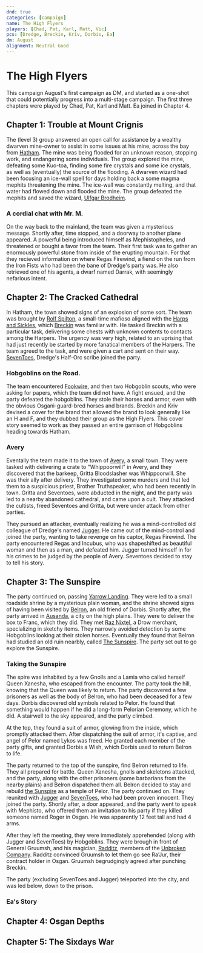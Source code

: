 ```yaml
---
dnd: true
categories: [campaign]
name: The High Flyers
players: [Chad, Pat, Karl, Matt, Vic]
pcs: [Dredge, Breckin, Kriv, Dorbis, Ea]
dm: August
alignment: Neutral Good
---
```

# The High Flyers
This campaign August's first campaign as DM, and started as a one-shot that could potentially progress into a multi-stage campaign.  The first three chapters were played by Chad, Pat, Karl and Matt.  Ea joined in Chapter 4.

## Chapter 1: Trouble at Mount Crignis
The (level 3) group answered an open call for assistance by a wealthy dwarven mine-owner to assist in some issues at his mine, across the bay from [Hatham](../places/hatham).  The mine was being flooded for an unknown reason, stopping work, and endangering some individuals.  The group explored the mine, defeating some Kuo-toa, finding some fire crystals and some ice crystals, as well as (eventually) the source of the flooding.  A dwarven wizard had been focusing an ice-wall spell for days holding back a some magma mephits threatening the mine.  The ice-wall was constantly melting, and that water had flowed down and flooded the mine.  The group defeated the mephits and saved the wizard, [Ulfgar Brodheim](../people/ulfgar-brodheim).

### A cordial chat with Mr. M.
On the way back to the mainland, the team was given a mysterious message.  Shortly after, time stopped, and a doorway to another plane appeared. A powerful being introduced himself as Mephistopheles, and threatened or bought a favor from the team.  Their first task was to gather an enormously powerful stone from inside of the erupting mountain.  For that they recieved information on where Regas Firewind, a fiend on the run from the Iron Fists who had been the bane of Dredge's party was.  He also retrieved one of his agents, a dwarf named Darrak, with seemingly nefarious intent.

## Chapter 2: The Cracked Cathedral
In Hatham, the town showed signs of an explosion of some sort.  The team was brought by [Rolf Spilton](../people/rolf-spilton), a small-time mafioso aligned with the [Harps and Sickles](../factions/harps-and-sickles), which [Breckin](../people/breckin) was familiar with.  He tasked Breckin with a particular task, delivering some chests with unknown contents to contacts among the Harpers.  The urgency was very high, related to an uprising that had just recently be started by more fanatical members of the Harpers.  The team agreed to the task, and were given a cart and sent on their way.  [SevenToes](../people/seventoes), Dredge's Half-Orc scribe joined the party.

### Hobgoblins on the Road.
The team encountered [Fookwire](../people/fookwire), and then two Hobgoblin scouts, who were asking for papers, which the team did not have.  A fight ensued, and the party defeated the hobgoblins.  They stole their horses and armor, even with the obvious Osgani-guard-bred horses and brands.  Breckin and Kriv devised a cover for the brand that allowed the brand to look generally like an H and F, and they dubbed their group as the High Flyers.  This cover story seemed to work as they passed an entire garrison of Hobgoblins heading towards Hatham.

### Avery
Eventally the team made it to the town of [Avery](../places/avery), a small town.  They were tasked with delivering a crate to "Whippoorwill" in Avery, and they discovered that the barkeep, Gritta Bloodslasher was Whippoorwill.  She was their ally after delivery.  They investigated some murders and that led them to a suspicious priest, Brother Truthspeaker, who had been recently in town.  Gritta and Seventoes, were abducted in the night, and the party was led to a nearby abandoned cathedral, and came upon a cult.  They attacked the cultists, freed Seventoes and Gritta, but were under attack from other parties.

They pursued an attacker, eventually realizing he was a mind-controlled old colleague of Dredge's named [Jugger](../people/jugger).  He came out of the mind-control and joined the party, wanting to take revenge on his captor, Regas Firewind.  The party encountered Regas and Incubus, who was shapeshifted as beautiful woman and then as a man, and defeated him.  Jugger turned himself in for his crimes to be judged by the people of Avery.  Seventoes decided to stay to tell his story.

## Chapter 3: The Sunspire
The party continued on, passing [Yarrow Landing](../places/yarrow-landing).  They were led to a small roadside shrine by a mysterious plain woman, and the shrine showed signs of having been visited by [Belron](../people/belron), an old friend of Dorbis. Shortly after, the party arrived in [Ausanda](../places/ausanda), a city on the high plains.  They were to deliver the box to Franc, which they did.  They met [Raz Nixtel](../people/raz-nixtel), a Drow merchant, specializing in sketchy items.  They narrowly avoided detection by some Hobgoblins looking at their stolen horses.  Eventually they found that Belron had studied an old ruin nearbly, called [The Sunspire](../places/the-sunspire).  The party set out to go explore the Sunspire.

### Taking the Sunspire
The spire was inhabited by a few Gnolls and a Lamia who called herself Queen Xanesha, who escaped from the encounter.  The party took the hill, knowing that the Queen was likely to return.  The party discovered a few prisoners as well as the body of Belron, who had been deceased for a few days. Dorbis discovered old symbols related to Pelor.  He found that something would happen if he did a long-form Pelorian Ceremony, which he did.  A stairwell to the sky appeared, and the party climbed.

At the top, they found a suit of armor, glowing from the inside, which promptly attacked them.  After dispatching the suit of armor, it's captive, and angel of Pelor named Lykos was freed.  He granted each member of the party gifts, and granted Dorbis a Wish, which Dorbis used to return Belron to life.

The party returned to the top of the sunspire, find Belron returned to life.  They all prepared for battle.  Queen Xanesha, gnolls and skeletons attacked, and the party, along with the other prisoners (some barbarians from the nearby plains) and Belron dispatched them all.  Belron decided to stay and rebuild [the Sunspire](../places/the-sunspire) as a temple of Pelor.  The party continued on.  They reunited with [Jugger](../people/jugger) and [SevenToes](../people/seventoes), who had been proven innocent.  They joined the party.  Shortly after, a door appeared, and the party went to speak with Mephisto, who offered them an invitation to his party if they killed someone named Roger in Osgan.  He was apparently 12 feet tall and had 4 arms.

After they left the meeting, they were immediately apprehended (along with Jugger and SevenToes) by Hobgoblins.  They were brough in front of General Gruumsh, and his magician, [Radditz](../people/radditz), members of the [Unbroken Company](../factions/the-unbroken-company).  Radditz convinced Gruumsh to let them go see Ra'Jur, their contract holder in Osgan.  Gruumsh begrudgingly agreed after punching Breckin.

The party (excluding SevenToes and Jugger) teleported into the city, and was led below, down to the prison.

### Ea's Story


## Chapter 4: Osgan Depths

## Chapter 5: The Sixdays War